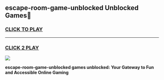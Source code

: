 
## escape-room-game-unblocked Unblocked Games👋
<h3>
<a href="https://news.freeplayer.one?title=escape-room-game-unblocked&ref=16F">CLICK TO PLAY</a></h3>
<hr>

<h3>
<a href="https://news.freeplayer.one?title=escape-room-game-unblocked&ref=16F">CLICK 2 PLAY</a>
  
</h3>

<a href="https://news.freeplayer.one?title=escape-room-game-unblocked&ref=16F/"><img src="https://clearcache.store/games.png"></a>


**escape-room-game-unblocked games unblocked: Your Gateway to Fun and Accessible Online Gaming**
